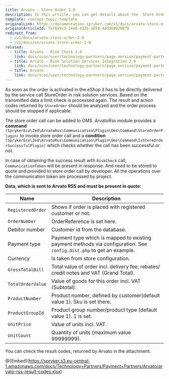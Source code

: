 ```yaml
---
title: Arvato - Store Order 2.0
description: In this article, you can get details about the  Store Order service in the Arvato module.
template: concept-topic-template
originalLink: https://documentation.spryker.com/v1/docs/arvato-store-order-2-0
originalArticleId: 7e78a9c5-3440-432b-a658-4dd368929879
redirect_from:
  - /v1/docs/arvato-store-order-2-0
  - /v1/docs/en/arvato-store-order-2-0
related:
  - title: Arvato - Risk Check 2.0
    link: docs/scos/user/technology-partners/page.version/payment-partners/arvato/v.2.0/arvato-risk-check-2.0.html
  - title: Arvato - Risk Solution Services Integration 2.0
    link: docs/scos/user/technology-partners/page.version/payment-partners/arvato/v.2.0/arvato-risk-solution-services-integration-2.0.html
  - title: Arvato
    link: docs/scos/user/technology-partners/page.version/payment-partners/arvato/arvato.html
---
```


 As soon as the order is activated in the eShop it has to be directly delivered by the service call StoreOrder in risk solution services. Based on the transmitted data a limit check is processed again. The result and action codes returned by `StoreOrder` should be analyzed and the order process should be stopped if applicable.

The store order call can be added to OMS. ArvatoRss module provides a <b>command</b> `(SprykerEco\Zed\ArvatoRss\Communication\Plugin\Oms\Command\StoreOrderPlugin)` to invoke store order call and a <b>condition</b> `(SprykerEco\Zed\ArvatoRss\Communication\Plugin\Oms\Command\IsStoreOrderSuccessfulPlugin)` which checks whether the call has been successful or not.

In case of obtaining the success result with `RiskCheck` call, `CommunicationToken` will be present in response. And need to be stored to quote and provided to store order call by developer.
All the operations over the communication token are processed by project.

<b>Data, which is sent to Arvato RSS and must be present in quote:</b>

|Name  | Description |
| --- | --- |
| `RegisteredOrder` | Shows if order is placed with registered customer or not. |
| `OrderNumber` | OrderReference is set here. |
| Debitor number | Customer id from the database. |
| Payment type | Payment type which is mapped to existing payment methods via configuration. See `config.dist.php` to get an example. |
| Currency | Is taken from store configuration. |
| `GrossTotalBill` | Total value of order incl. delivery fee, rebates/ credit notes and VAT (Grand Total). |
| `TotalOrderValue` | Value of goods for this order incl. VAT (Subtotal). |
| `ProductNumber` | Product number, defined by customer(default value 1). Sku is set there. |
| `ProductGroupId` | Product group number/product type (default value 1). 1 is set. |
| `UnitPrice` | Value of units incl. VAT. |
| `UnitCount` | Quantity of units (maximum value 99999999). |

You can check the result codes, returned by Arvato in the attachment.

@(Embed)(https://spryker.s3.eu-central-1.amazonaws.com/docs/Technology+Partners/Payment+Partners/Arvato/arvato-rss-result-codes.xlsx)
